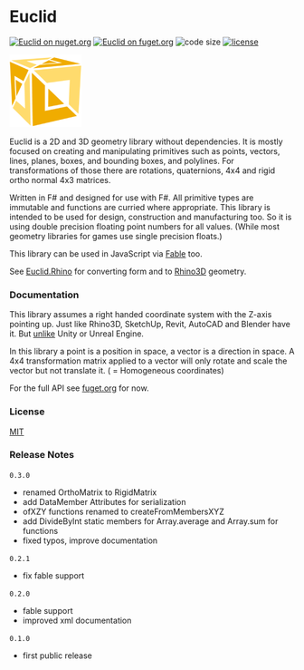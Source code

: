 
# Euclid

[![Euclid on nuget.org](https://img.shields.io/nuget/v/Euclid)](https://www.nuget.org/packages/Euclid/)
[![Euclid on fuget.org](https://www.fuget.org/packages/Euclid/badge.svg)](https://www.fuget.org/packages/Euclid)
![code size](https://img.shields.io/github/languages/code-size/goswinr/Euclid.svg) 
[![license](https://img.shields.io/github/license/goswinr/Euclid)](LICENSE)

![Logo](https://raw.githubusercontent.com/goswinr/Euclid/main/Doc/logo128.png)


Euclid is a 2D and 3D geometry library without dependencies. 
It is mostly focused on creating and manipulating primitives such as 
points, vectors, lines, planes, boxes, and bounding boxes, and polylines. 
For transformations of those there are rotations, quaternions, 4x4 and rigid ortho normal 4x3 matrices.

Written in F# and designed for use with F#.
All primitive types are immutable and functions are curried where appropriate.
This library is intended to be used for design, construction and manufacturing too. 
So it is using double precision floating point numbers for all values. (While most geometry libraries for games use single precision floats.)

This library can be used in JavaScript via [Fable](https://fable.io/) too.

See [Euclid.Rhino](https://github.com/goswinr/Euclid.Rhino) for converting form and to [Rhino3D](https://www.rhino3d.com/) geometry.

### Documentation

This library assumes a right handed coordinate system with the Z-axis pointing up.
Just like Rhino3D, SketchUp, Revit, AutoCAD and Blender have it. But [unlike](https://twitter.com/FreyaHolmer/status/1325556229410861056) Unity or Unreal Engine.

In this library a point is a position in space, a vector is a direction in space.
A 4x4 transformation matrix applied to a vector will only rotate and scale the vector but not translate it. ( = Homogeneous coordinates)

For the full API see [fuget.org](https://www.fuget.org/packages/Euclid) for now.

### License
[MIT](https://raw.githubusercontent.com/goswinr/Euclid/main/LICENSE.txt)

### Release Notes

`0.3.0`
- renamed OrthoMatrix to RigidMatrix
- add DataMember Attributes for serialization
- ofXZY functions renamed to createFromMembersXYZ
- add DivideByInt static members for Array.average and Array.sum for functions
- fixed typos, improve documentation

`0.2.1`
- fix fable support

`0.2.0`
- fable support
- improved xml documentation

`0.1.0`
- first public release